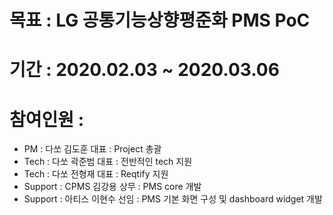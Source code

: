 # 목표 : LG 공통기능상향평준화 PMS PoC
# 기간 : 2020.02.03 ~ 2020.03.06
# 참여인원 : 
- PM : 다쏘 김도훈 대표 : Project 총괄
- Tech : 다쏘 곽준범 대표 : 전반적인 tech 지원
- Tech : 다쏘 전형재 대표 : Reqtify 지원
- Support : CPMS 김강용 상무 : PMS core 개발
- Support : 아티스 이현수 선임 : PMS 기본 화면 구성 및 dashboard widget 개발
